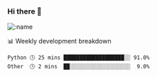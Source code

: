 ### Hi there 👋

<!--
**lv2020/lv2020** is a ✨ _special_ ✨ repository because its `README.md` (this file) appears on your GitHub profile.

Here are some ideas to get you started:

- 🔭 I’m currently working on ...
- 🌱 I’m currently learning ...
- 👯 I’m looking to collaborate on ...
- 🤔 I’m looking for help with ...
- 💬 Ask me about ...
- 📫 How to reach me: ...
- 😄 Pronouns: ...
- ⚡ Fun fact: ...
-->
![:name](https://count.getloli.com/get/@:lv2020)
 <!-- waka-box start -->
📊 Weekly development breakdown
```text
Python 🕓 25 mins ███████████████████░░ 91.0%
Other  🕓 2 mins  █▉░░░░░░░░░░░░░░░░░░░  9.0%
```
<!-- Powered by https://github.com/YouEclipse/waka-box-go . -->
<!-- waka-box end -->
